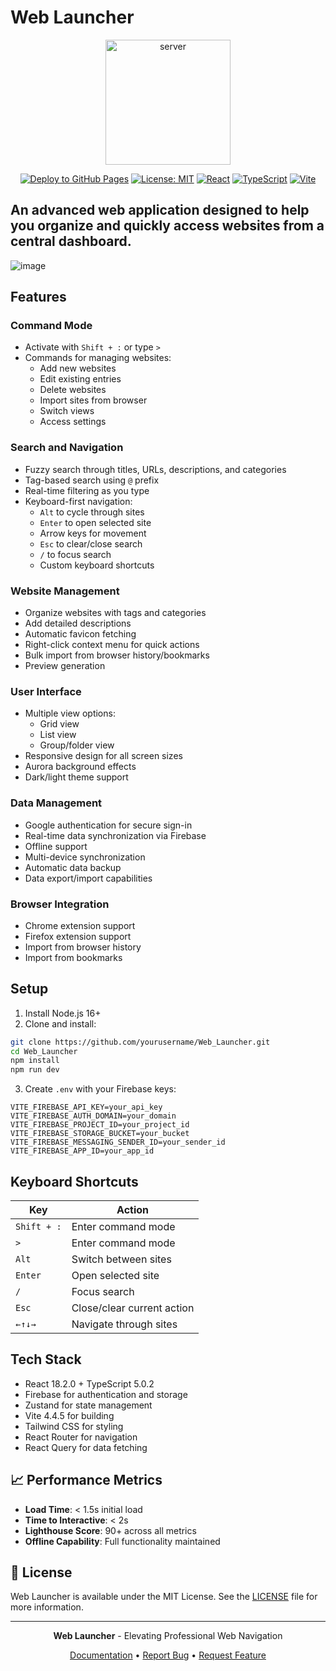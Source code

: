 # Web Launcher

<div align="center">

<img src="https://github.com/user-attachments/assets/85cddc06-e40e-45dc-bce9-fab67faf9553" width="200" alt="server">


[![Deploy to GitHub Pages](https://github.com/AlexandrosLiaskos/Web_Launcher/actions/workflows/deploy.yml/badge.svg)](https://github.com/AlexandrosLiaskos/Web_Launcher/actions/workflows/deploy.yml)
[![License: MIT](https://img.shields.io/badge/License-MIT-blue.svg)](https://opensource.org/licenses/MIT)
[![React](https://img.shields.io/badge/React-18.2.0-61dafb.svg)](https://reactjs.org/)
[![TypeScript](https://img.shields.io/badge/TypeScript-5.0.2-blue.svg)](https://www.typescriptlang.org/)
[![Vite](https://img.shields.io/badge/Vite-4.4.5-646cff.svg)](https://vitejs.dev/)

</div>

## An advanced web application designed to help you organize and quickly access websites from a central dashboard.

![image](https://github.com/user-attachments/assets/eb7f704d-f115-4590-a0a5-a016e316da51)

## Features

### Command Mode
- Activate with `Shift + :` or type `>`
- Commands for managing websites:
  - Add new websites
  - Edit existing entries
  - Delete websites
  - Import sites from browser
  - Switch views
  - Access settings

### Search and Navigation
- Fuzzy search through titles, URLs, descriptions, and categories
- Tag-based search using `@` prefix
- Real-time filtering as you type
- Keyboard-first navigation:
  - `Alt` to cycle through sites
  - `Enter` to open selected site
  - Arrow keys for movement
  - `Esc` to clear/close search
  - `/` to focus search
  - Custom keyboard shortcuts

### Website Management
- Organize websites with tags and categories
- Add detailed descriptions
- Automatic favicon fetching
- Right-click context menu for quick actions
- Bulk import from browser history/bookmarks
- Preview generation

### User Interface
- Multiple view options:
  - Grid view
  - List view
  - Group/folder view
- Responsive design for all screen sizes
- Aurora background effects
- Dark/light theme support

### Data Management
- Google authentication for secure sign-in
- Real-time data synchronization via Firebase
- Offline support
- Multi-device synchronization
- Automatic data backup
- Data export/import capabilities

### Browser Integration
- Chrome extension support
- Firefox extension support
- Import from browser history
- Import from bookmarks

## Setup

1. Install Node.js 16+
2. Clone and install:
```bash
git clone https://github.com/yourusername/Web_Launcher.git
cd Web_Launcher
npm install
npm run dev
```

3. Create `.env` with your Firebase keys:
```env
VITE_FIREBASE_API_KEY=your_api_key
VITE_FIREBASE_AUTH_DOMAIN=your_domain
VITE_FIREBASE_PROJECT_ID=your_project_id
VITE_FIREBASE_STORAGE_BUCKET=your_bucket
VITE_FIREBASE_MESSAGING_SENDER_ID=your_sender_id
VITE_FIREBASE_APP_ID=your_app_id
```

## Keyboard Shortcuts

| Key | Action |
|-----|--------|
| `Shift + :` | Enter command mode |
| `>` | Enter command mode |
| `Alt` | Switch between sites |
| `Enter` | Open selected site |
| `/` | Focus search |
| `Esc` | Close/clear current action |
| `←↑↓→` | Navigate through sites |

## Tech Stack

- React 18.2.0 + TypeScript 5.0.2
- Firebase for authentication and storage
- Zustand for state management
- Vite 4.4.5 for building
- Tailwind CSS for styling
- React Router for navigation
- React Query for data fetching

## 📈 Performance Metrics

- **Load Time**: < 1.5s initial load
- **Time to Interactive**: < 2s
- **Lighthouse Score**: 90+ across all metrics
- **Offline Capability**: Full functionality maintained

## 📄 License

Web Launcher is available under the MIT License. See the [LICENSE](LICENSE) file for more information.

---

<div align="center">

**Web Launcher** - Elevating Professional Web Navigation

[Documentation](docs/) • [Report Bug](issues) • [Request Feature](issues)

</div>
